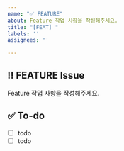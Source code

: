 ```yaml
---
name: "✅ FEATURE"
about: Feature 작업 사항을 작성해주세요.
title: "[FEAT] "
labels: ''
assignees: ''

---
```


## ‼️ FEATURE Issue
Feature 작업 사항을 작성해주세요.

## ✅ To-do
- [ ] todo
- [ ] todo
